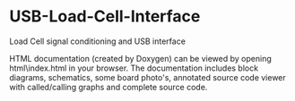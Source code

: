 # USB-Load-Cell-Interface
Load Cell signal conditioning and USB interface

HTML documentation (created by Doxygen) can be viewed by opening
html\index.html in your browser. The documentation includes block diagrams,
schematics, some board photo's, annotated source code viewer with called/calling
graphs and complete source code.
